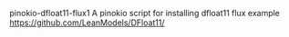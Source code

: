 pinokio-dfloat11-flux1
A pinokio script for installing dfloat11 flux example https://github.com/LeanModels/DFloat11/
